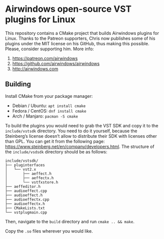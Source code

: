 # Airwindows open-source VST plugins for Linux

This repository contains a CMake project that builds Airwindows plugins for
Linux. Thanks to the Patreon supporters, Chris now publishes some of his plugins
under the MIT license on his GitHub, thus making this possible. Please, consider
supporting him. More info:

1. <https://patreon.com/airwindows>
2. <https://github.com/airwindows/airwindows>
3. <http://airwindows.com>

## Building

Install CMake from your package manager:

- Debian / Ubuntu: `apt install cmake`
- Fedora / CentOS: `dnf install cmake`
- Arch / Manjaro: `pacman -S cmake`

To build the plugins you would need to grab the VST SDK and copy it to the
`include/vstsdk` directory. You need to do it yourself, because the Steinberg’s
license doesn’t allow to distribute their SDK with licenses other than GPL. You
can get it from the following page:
<https://www.steinberg.net/en/company/developers.html>. The structure of the
`include/vsdsdk` directory should be as follows:

```
include/vstsdk/
├── pluginterfaces
│   └── vst2.x
│       ├── aeffect.h
│       ├── aeffectx.h
│       └── vstfxstore.h
├── aeffeditor.h
├── audioeffect.cpp
├── audioeffect.h
├── audioeffectx.cpp
├── audioeffectx.h
├── CMakeLists.txt
└── vstplugmain.cpp
```

Then, navigate to the `build` directory and run `cmake .. && make`.

Copy the `.so` files wherever you would like.

